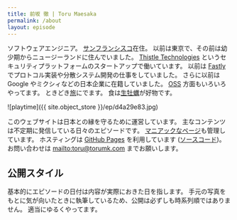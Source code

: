 ```yaml
---
title: 前坂 徹 | Toru Maesaka
permalink: /about
layout: episode
---
```


ソフトウェアエンジニア。
[サンフランシスコ](/t/san-francisco)在住。
以前は東京で、その前は幼少期からニュージーランドに住んでいました。
[Thistle Technologies](https://www.thistle.tech) というセキュリティプラットフォームのスタートアップで働いています。
以前は [Fastly](/t/fastly) でプロトコル実装や分散システム開発の仕事をしていました。
さらに以前は Google やミクシィなどの日本企業に在籍していました。
[OSS](https://ja.wikipedia.org/wiki/オープンソースソフトウェア) 方面もいろいろやってます。
ときどき[旅](/t/travel)にでます。
食は[生牡蠣](/t/oyster)が好物です。

![playtime]({{ site.object_store }}/ep/d4a29e83.jpg)

このウェブサイトは日本との縁を守るために運営しています。
主なコンテンツは不定期に発信している日々のエピソードです。
[マニアックなページ](/gear)も管理しています。
ホスティングは [GitHub Pages](https://pages.github.com/) を利用しています ([ソースコード](https://github.com/toru/ep.torumk.com))。
お問い合わせは <mailto:toru@torumk.com> までお願いします。

## 公開スタイル

基本的にエピソードの日付は内容が実際におきた日を指します。
手元の写真をもとに気が向いたときに執筆しているため、公開は必ずしも時系列順ではありません。
適当にゆるくやってます。

